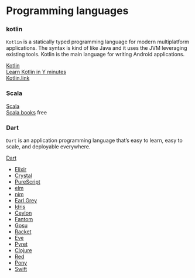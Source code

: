 # Programming languages

### kotlin
`Kotlin` is a statically typed programming language for modern multiplatform applications.
The syntax is kind of like Java and it uses the JVM leveraging existing tools. Kotlin
is the main language for writing Android applications.

[Kotlin](http://kotlinlang.org/)  
[Learn Kotlin in Y minutes](https://learnxinyminutes.com/docs/kotlin/)  
[Kotlin.link](https://kotlin.link/)



### Scala

[Scala](http://www.scala-lang.org/)  
[Scala books](http://underscore.io/books/) free



### Dart  
`Dart` is an application programming language that’s easy to learn, easy to scale, and deployable everywhere. 

[Dart](https://www.dartlang.org/)

* [Elixir](http://elixir-lang.org/)
* [Crystal](https://crystal-lang.org/)
* [PureScript](http://www.purescript.org/)
* [elm](http://elm-lang.org/)
* [nim](http://nim-lang.org/)
* [Earl Grey](http://www.earl-grey.io/)
* [Idris](http://www.idris-lang.org/)
* [Ceylon](https://ceylon-lang.org/)
* [Fantom](http://fantom.org/)
* [Gosu](http://gosu-lang.github.io/)
* [Racket](http://racket-lang.org/)
* [Eve](http://witheve.com/)
* [Pyret](http://www.pyret.org/)
* [Clojure](http://clojure.org/)
* [Red](http://www.red-lang.org/)  
* [Pony](http://www.ponylang.org/)
* [Swift](https://swift.org/)

